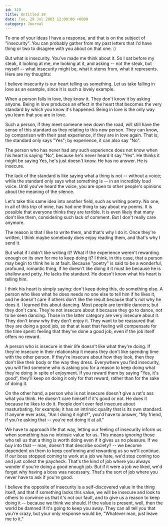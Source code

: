 ```yaml
---
id: 310
title: Untitled 19
date: Tue, 29 Jul 2003 12:00:00 +0000
category: Journal
---
```


To one of your ideas I have a response, and that is on the subject of
"insecurity".  You can probably gather from my past letters that I'd
have thing or two to disagree with you about on that one. :)

But what is insecurity.  You've made me think about it.  So I sat before
my steak, it looking at me, me looking at it, and asking -- not the
steak, but myself -- what insecurity might be, what it stems from, what
it represents.  Here are my thoughts:

I believe insecurity is our heart telling us something.  Let us take
falling in love as an example, since it is such a lovely example.

When a person falls in love, they know it.  They don't know it by asking
anyone.  Being in love produces an effect in the heart that becomes the
very standard by which you know it's happened.  Being in love is the
only way you learn that you are in love.

Such a person, if they meet someone new down the road, will still have
the sense of this standard as they relating to this new person.  They
can know, by comparison with their past experience, if they are in love
again.  That is, the standard only says "Yes"; by experience, it can
also say "No".

The person who has never had any such experience does not know when his
heart is saying "No", because he's never heard it say "Yes".  He thinks
it might be saying Yes, he's just doesn't know.  He has no answer.  He
is insecure.

The lack of the standard is like saying what a thing is not -- without a
voice; while the standard only says what something is -- in an
incredibly loud voice.  Until you've heard the voice, you are open to
other people's opinions about the meaning of the silence.

Let's take this same idea into another field, such as writing poetry.
No one, in all of this trip of mine, has had one thing to say about my
poems.  It is possible that everyone thinks they are terrible.  It is
even likely that many don't like them, considering such lack of comment.
But I don't really care anymore.

The reason is that I like to write them, and that's why I do it.  Once
they're written, I think maybe somebody does enjoy reading them, and
that's why I send it.

But what if I didn't like writing it?  What if the experience weren't
rewarding enough on its own for me to keep doing it?  I think, in this
case, that a person may begin to think he is at fault.  Because "poetry"
is said to be a wonderful, profound, romantic thing, if he doesn't like
doing it it must be because he is shallow and petty.  He lacks the
standard.  He doesn't know what his heart is telling him.

I think his heart is simply saying: don't keep doing this, do something
else.  A person who likes what he does needs no one else to tell him if
he likes it, and he doesn't care if others don't like the result because
that's not why he does it.  I learned this about dancing.  Most people
are terrible dancers; but they don't care.  They're not insecure about
it because they go to dance, not to be seen dancing.  Those in the
latter category are very insecure about it.  They don't know why they
don't enjoy it.  They want to be reassured that they are doing a good
job, so that at least that feeling will compensate for the time spent:
feeling that they've done a good job, even if the job itself offers no
reward.

A person who is insecure in their life doesn't like what they're doing.
If they're insecure in their relationship it means they don't like
spending time with the other person.  If they're insecure about how they
look, then they don't like their body or the way they dress.  Everywhere
you find insecurity, you will find someone who is asking you for a
reason to keep doing what they're doing in spite of enjoyment.  If you
reward them by saying "Yes, it's good", they'll keep on doing it only
for that reward, rather than for the sake of doing it.

On the other hand, a person who is not insecure doesn't give a rat's ass
what you think.  He doesn't care himself if it's good or not.  He does
it because he likes to do it.  People don't ever feel insecure about
masturbating, for example; it has an intrinsic quality that is its own
standard.  If anyone ever asks, "Am I doing it right?", you'd have to
answer, "My friend, if you're asking that -- you're not doing it at
all."

We have to approach life that way, letting our feeling of insecurity
inform us when something has no intrinsic value for us.  This means
*ignoring* those who tell us that a thing is worth doing even if it gives
us no pleasure.  If we buy into that -- man, doesn't that describe
society? -- we become dependent on them to keep confirming and rewarding
us so we'll continue.  If our boss stopped coming to work at a job we
hate, we'd stop coming too and just collect the paycheck.  That's the
kind of job where you always wonder if you're doing a good enough job.
But if it were a job we liked, we'd forget why having a boss was
necessary.  That's the sort of job where you never have to ask if you're
good.

I believe the opposite of insecurity is a self-discovered value in the
thing itself, and that if something lacks this value, we will be
insecure and look to others to convince us that it's not our fault, and
to give us a reason to keep doing it -- because we think we should.  If
the value is present, well, then the world be damned if it's going to
keep you away.  They can all tell you that you're crazy, but your only
response would be, "Whatever man, just leave me to it."


